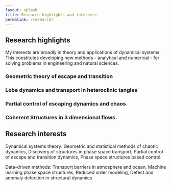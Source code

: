 ```yaml
---
layout: splash
title: Research highlights and interests
permalink: /research/
---
```


## Research highlights

<!-- # Research topics and related articles with collaborators -->

My interests are broadly in theory and applications of dynamical systems. This constitutes developing new methods - analytical and numerical - for solving problems in engineering and natural sciences.


### Geometric theory of escape and transition

### Lobe d​ynamics and transport in heteroclinic tangles

### Partial control of escaping dynamics and chaos


### ​​Coherent Structures in 3 dimensional flows.


## Research interests

Dynamical systems theory: Geometric and statistical methods of chaotic dynamics, Discovery of structures in phase space transport, Partial control of escape and transition dynamics, Phase space structures based control.

Data-driven methods: Transport barriers in atmosphere and ocean, Machine learning phase space structures, Reduced order modeling, Defect and anomaly detection in structural dynamics

<!-- 
Dynamical systems theory and applications:
Lobe d​ynamics and transport in heteroclinic tangles
Partial control of escaping dynamics and chaos
Geometric theory of escape and transition
​​Coherent Structures in 3 dimensional flows. -->


